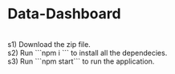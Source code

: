 # Data-Dashboard
<br />
s1) Download the zip file.   <br />
s2) Run ```npm i ``` to install all the dependecies.  <br />
s3) Run ```npm start``` to run the application.  <br />
